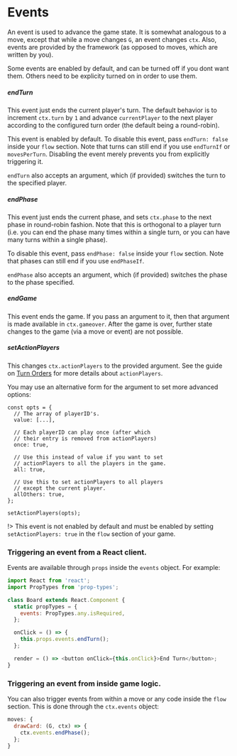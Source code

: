 # Events

An event is used to advance the game state. It is somewhat
analogous to a move, except that while a move changes
`G`, an event changes `ctx`. Also, events are provided by the
framework (as opposed to moves, which are written by you).

Some events are enabled by default, and can be turned off if you dont want them. Others need to be explicity turned on in order to use them.

##### endTurn

This event just ends the current player's turn.
The default behavior is to increment `ctx.turn` by `1`
and advance `currentPlayer` to the next player according
to the configured turn order (the default being a round-robin).

This event is enabled by default. To disable this event,
pass `endTurn: false` inside your `flow` section. Note that
turns can still end if you use `endTurnIf` or `movesPerTurn`.
Disabling the event merely prevents you from explicitly
triggering it.

`endTurn` also accepts an argument, which (if provided)
switches the turn to the specified player.

##### endPhase

This event just ends the current phase, and sets `ctx.phase`
to the next phase in round-robin fashion. Note that this
is orthogonal to a player turn (i.e. you can end the phase
many times within a single turn, or you can have many
turns within a single phase).

To disable this event, pass `endPhase: false` inside your
`flow` section. Note that phases can still end if you use
`endPhaseIf`.

`endPhase` also accepts an argument, which (if provided)
switches the phase to the phase specified.

##### endGame

This event ends the game. If you pass an argument to it,
then that argument is made available in `ctx.gameover`.
After the game is over, further state changes to the game
(via a move or event) are not possible.

##### setActionPlayers

This changes `ctx.actionPlayers` to the provided argument.
See the guide on [Turn Orders](turn-order.md) for more
details about `actionPlayers`.

You may use an alternative form for the argument to set
more advanced options:

```
const opts = {
  // The array of playerID's.
  value: [...],

  // Each playerID can play once (after which
  // their entry is removed from actionPlayers)
  once: true,

  // Use this instead of value if you want to set
  // actionPlayers to all the players in the game.
  all: true,

  // Use this to set actionPlayers to all players
  // except the current player.
  allOthers: true,
};

setActionPlayers(opts);
```

!> This event is not enabled by default and must be enabled
by setting `setActionPlayers: true` in the `flow` section
of your game.

### Triggering an event from a React client.

Events are available through `props` inside the
`events` object. For example:

```js
import React from 'react';
import PropTypes from 'prop-types';

class Board extends React.Component {
  static propTypes = {
    events: PropTypes.any.isRequired,
  };

  onClick = () => {
    this.props.events.endTurn();
  };

  render = () => <button onClick={this.onClick}>End Turn</button>;
}
```

### Triggering an event from inside game logic.

You can also trigger events from within a move or any
code inside the `flow` section. This is done through
the `ctx.events` object:

```js
moves: {
  drawCard: (G, ctx) => {
    ctx.events.endPhase();
  };
}
```
